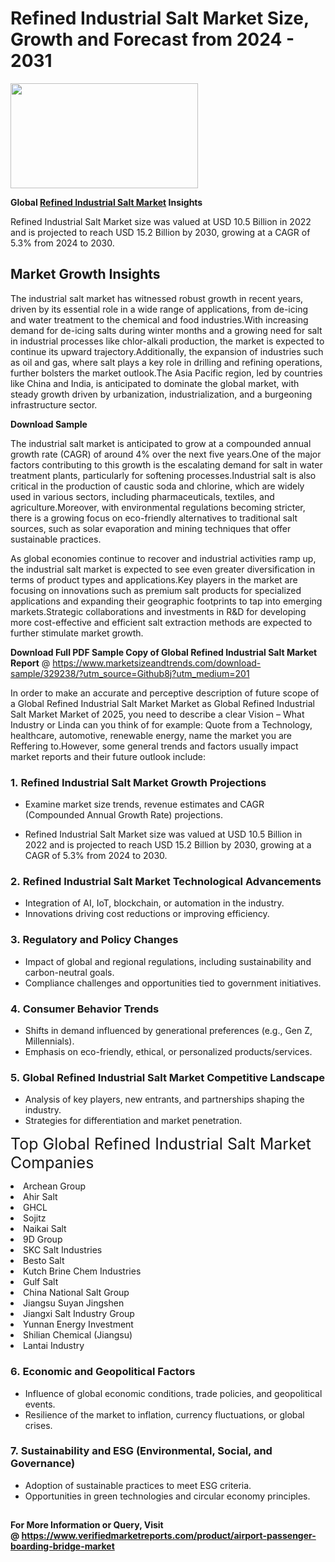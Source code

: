 <H1>Refined Industrial Salt Market Size, Growth and Forecast from 2024 - 2031</H1><img class="aligncenter size-medium wp-image-584254" src="https://thirdeyenews.in/wp-content/uploads/2024/09/Global-Market-Research-300x168.jpeg" alt="" width="300" height="168" /><p><strong>Global&nbsp;<a href="https://www.marketsizeandtrends.com/download-sample/329238/?utm_source=Github8j?utm_medium=201">Refined Industrial Salt Market</a> Insights</strong></p><p>Refined Industrial Salt Market size was valued at USD 10.5 Billion in 2022 and is projected to reach USD 15.2 Billion by 2030, growing at a CAGR of 5.3% from 2024 to 2030.</p><p><h2>Market Growth Insights</h2> <p>The industrial salt market has witnessed robust growth in recent years, driven by its essential role in a wide range of applications, from de-icing and water treatment to the chemical and food industries.With increasing demand for de-icing salts during winter months and a growing need for salt in industrial processes like chlor-alkali production, the market is expected to continue its upward trajectory.Additionally, the expansion of industries such as oil and gas, where salt plays a key role in drilling and refining operations, further bolsters the market outlook.The Asia Pacific region, led by countries like China and India, is anticipated to dominate the global market, with steady growth driven by urbanization, industrialization, and a burgeoning infrastructure sector.</p> <p><strong>Download Sample</strong></p> <p>The industrial salt market is anticipated to grow at a compounded annual growth rate (CAGR) of around 4% over the next five years.One of the major factors contributing to this growth is the escalating demand for salt in water treatment plants, particularly for softening processes.Industrial salt is also critical in the production of caustic soda and chlorine, which are widely used in various sectors, including pharmaceuticals, textiles, and agriculture.Moreover, with environmental regulations becoming stricter, there is a growing focus on eco-friendly alternatives to traditional salt sources, such as solar evaporation and mining techniques that offer sustainable practices.</p> <p>As global economies continue to recover and industrial activities ramp up, the industrial salt market is expected to see even greater diversification in terms of product types and applications.Key players in the market are focusing on innovations such as premium salt products for specialized applications and expanding their geographic footprints to tap into emerging markets.Strategic collaborations and investments in R&D for developing more cost-effective and efficient salt extraction methods are expected to further stimulate market growth.</p> <p><span class=""><strong>Download Full PDF Sample Copy of Global Refined Industrial Salt Market Report</strong> @ <a href="https://www.marketsizeandtrends.com/download-sample/329238/?utm_source=Github8j?utm_medium=201" target="_blank">https://www.marketsizeandtrends.com/download-sample/329238/?utm_source=Github8j?utm_medium=201</a></span></p><p>In order to make an accurate and perceptive description of future scope of a Global&nbsp;Refined Industrial Salt Market Market as Global&nbsp;Refined Industrial Salt Market Market of 2025, you need to describe a clear Vision &ndash; What Industry or Linda can you think of for example: Quote from a Technology, healthcare, automotive, renewable energy, name the market you are Reffering to.However, some general trends and factors usually impact market reports and their future outlook include:</p><h3>1.&nbsp;<strong>Refined Industrial Salt Market Growth Projections</strong></h3><ul><li>Examine market size trends, revenue estimates and CAGR (Compounded Annual Growth Rate) projections.</li><li><p>Refined Industrial Salt Market size was valued at USD 10.5 Billion in 2022 and is projected to reach USD 15.2 Billion by 2030, growing at a CAGR of 5.3% from 2024 to 2030.</p></li></ul><h3>2.&nbsp;<strong>Refined Industrial Salt Market Technological Advancements</strong></h3><ul><li>Integration of AI, IoT, blockchain, or automation in the industry.</li><li>Innovations driving cost reductions or improving efficiency.</li></ul><h3>3.&nbsp;<strong>Regulatory and Policy Changes</strong></h3><ul><li>Impact of global and regional regulations, including sustainability and carbon-neutral goals.</li><li>Compliance challenges and opportunities tied to government initiatives.</li></ul><h3>4.&nbsp;<strong>Consumer Behavior Trends</strong></h3><ul><li>Shifts in demand influenced by generational preferences (e.g., Gen Z, Millennials).</li><li>Emphasis on eco-friendly, ethical, or personalized products/services.</li></ul><h3>5.&nbsp;<strong>Global Refined Industrial Salt Market Competitive Landscape</strong></h3><ul><li>Analysis of key players, new entrants, and partnerships shaping the industry.</li><li>Strategies for differentiation and market penetration.</li></ul><p data-pm-slice="1 1 []"><span style="color: inherit; font-family: inherit; font-size: 25px;">Top Global Refined Industrial Salt Market Companies</span></p><div class="" data-test-id=""><p><li>Archean Group</li><li> Ahir Salt</li><li> GHCL</li><li> Sojitz</li><li> Naikai Salt</li><li> 9D Group</li><li> SKC Salt Industries</li><li> Besto Salt</li><li> Kutch Brine Chem Industries</li><li> Gulf Salt</li><li> China National Salt Group</li><li> Jiangsu Suyan Jingshen</li><li> Jiangxi Salt Industry Group</li><li> Yunnan Energy Investment</li><li> Shilian Chemical (Jiangsu)</li><li> Lantai Industry</li></p></div><h3>6.&nbsp;<strong>Economic and Geopolitical Factors</strong></h3><ul><li>Influence of global economic conditions, trade policies, and geopolitical events.</li><li>Resilience of the market to inflation, currency fluctuations, or global crises.</li></ul><h3>7.&nbsp;<strong>Sustainability and ESG (Environmental, Social, and Governance)</strong></h3><ul><li>Adoption of sustainable practices to meet ESG criteria.</li><li>Opportunities in green technologies and circular economy principles.</li></ul><h2><strong style="font-size: 14px;">For More Information or Query, Visit @&nbsp;</strong><a style="background-color: #ffffff; font-size: 14px;" href="https://www.marketsizeandtrends.com/report/refined-industrial-salt-market/" target="_blank">https://www.verifiedmarketreports.com/product/airport-passenger-boarding-bridge-market</a></h2>